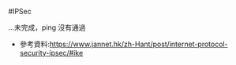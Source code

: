 #IPSec

...未完成，ping 沒有通過



* 參考資料:https://www.jannet.hk/zh-Hant/post/internet-protocol-security-ipsec/#ike
